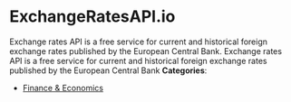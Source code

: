 # ExchangeRatesAPI.io


Exchange rates API is a free service for current and historical foreign exchange rates published by the European Central Bank.  Exchange rates API is a free service for current and historical foreign exchange rates published by the European Central Bank
**Categories**:

- [Finance & Economics](https://github/awesome-apis/awesome-apis#finance-and-economics)



